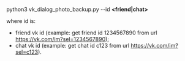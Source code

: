 

python3 vk_dialog_photo_backup.py --id **<friend|chat>**

where id is:
* friend vk id (example: get friend id 1234567890 from url https://vk.com/im?sel=1234567890);
* chat vk id (example: get chat id c123 from url https://vk.com/im?sel=c123).
